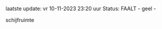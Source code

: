 laatste update: 
vr 10-11-2023 23:20   uur 
Status: FAALT - geel - 
<div class="service Y">schijfruimte</div>